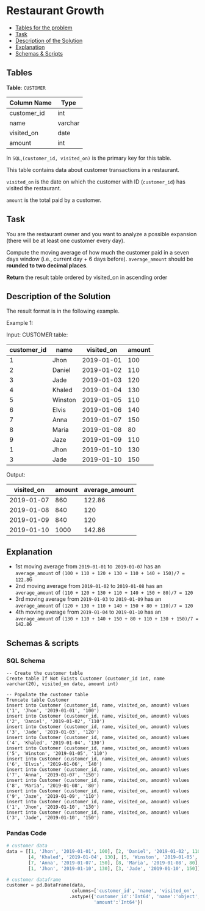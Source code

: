 # Restaurant Growth

- [Tables for the problem](#tables)
- [Task](#task)
- [Description of the Solution](#description-of-the-solution)
- [Explanation](#explanation)
- [Schemas & Scripts](#schemas--scripts)

## Tables

**Table**: `CUSTOMER`


| Column Name | Type    |
|-------------|---------|
| customer_id | int     |
| name        | varchar |
| visited_on  | date    |
| amount      | int     |

In `SQL`,`(customer_id, visited_on)` is the primary key for this table.

This table contains data about customer transactions in a restaurant.

`visited_on` is the date on which the customer with ID (`customer_id`) has visited the restaurant.

`amount` is the total paid by a customer.

## Task

You are the restaurant owner and you want to analyze a possible expansion (there will be at least one 
customer every day).

Compute the moving average of how much the customer paid in a seven days window (i.e., current day + 6 days before). 
`average_amount` should be **rounded to two decimal places**.

**Return** the result table ordered by visited_on in ascending order

## Description of the Solution ##

The result format is in the following example.

Example 1:

Input: 
CUSTOMER table:

| customer_id | name    | visited_on | amount |
|-------------|---------|------------|--------|
| 1           | Jhon    | 2019-01-01 | 100    |
| 2           | Daniel  | 2019-01-02 | 110    |
| 3           | Jade    | 2019-01-03 | 120    |
| 4           | Khaled  | 2019-01-04 | 130    |
| 5           | Winston | 2019-01-05 | 110    | 
| 6           | Elvis   | 2019-01-06 | 140    | 
| 7           | Anna    | 2019-01-07 | 150    |
| 8           | Maria   | 2019-01-08 | 80     |
| 9           | Jaze    | 2019-01-09 | 110    | 
| 1           | Jhon    | 2019-01-10 | 130    | 
| 3           | Jade    | 2019-01-10 | 150    | 

Output: 

| visited_on | amount | average_amount |
|------------|--------|----------------|
| 2019-01-07 | 860    | 122.86         |
| 2019-01-08 | 840    | 120            |
| 2019-01-09 | 840    | 120            |
| 2019-01-10 | 1000   | 142.86         |

## Explanation ##

- 1st moving average from `2019-01-01` to` 2019-01-07` has an `average_amount` of 
`(100 + 110 + 120 + 130 + 110 + 140 + 150)/7 = 122.8`6
- 2nd moving average from `2019-01-02` to `2019-01-08` has an `average_amount` of 
`(110 + 120 + 130 + 110 + 140 + 150 + 80)/7 = 120`
- 3rd moving average from `2019-01-03` to `2019-01-09` has an `average_amount` of 
`(120 + 130 + 110 + 140 + 150 + 80 + 110)/7 = 120`
- 4th moving average from `2019-01-04` to `2019-01-10` has an `average_amount` of 
`(130 + 110 + 140 + 150 + 80 + 110 + 130 + 150)/7 = 142.86`

## Schemas & scripts

### SQL Schema

```genericsql
-- Create the customer table
Create table If Not Exists Customer (customer_id int, name varchar(20), visited_on date, amount int)

-- Populate the customer table    
Truncate table Customer
insert into Customer (customer_id, name, visited_on, amount) values ('1', 'Jhon', '2019-01-01', '100')
insert into Customer (customer_id, name, visited_on, amount) values ('2', 'Daniel', '2019-01-02', '110')
insert into Customer (customer_id, name, visited_on, amount) values ('3', 'Jade', '2019-01-03', '120')
insert into Customer (customer_id, name, visited_on, amount) values ('4', 'Khaled', '2019-01-04', '130')
insert into Customer (customer_id, name, visited_on, amount) values ('5', 'Winston', '2019-01-05', '110')
insert into Customer (customer_id, name, visited_on, amount) values ('6', 'Elvis', '2019-01-06', '140')
insert into Customer (customer_id, name, visited_on, amount) values ('7', 'Anna', '2019-01-07', '150')
insert into Customer (customer_id, name, visited_on, amount) values ('8', 'Maria', '2019-01-08', '80')
insert into Customer (customer_id, name, visited_on, amount) values ('9', 'Jaze', '2019-01-09', '110')
insert into Customer (customer_id, name, visited_on, amount) values ('1', 'Jhon', '2019-01-10', '130')
insert into Customer (customer_id, name, visited_on, amount) values ('3', 'Jade', '2019-01-10', '150')
```

### Pandas Code

```python
# customer data
data = [[1, 'Jhon', '2019-01-01', 100], [2, 'Daniel', '2019-01-02', 110], [3, 'Jade', '2019-01-03', 120], 
        [4, 'Khaled', '2019-01-04', 130], [5, 'Winston', '2019-01-05', 110], [6, 'Elvis', '2019-01-06', 140], 
        [7, 'Anna', '2019-01-07', 150], [8, 'Maria', '2019-01-08', 80], [9, 'Jaze', '2019-01-09', 110], 
        [1, 'Jhon', '2019-01-10', 130], [3, 'Jade', '2019-01-10', 150]]

# customer dataframe
customer = pd.DataFrame(data, 
                        columns=['customer_id', 'name', 'visited_on', 'amount']) \
                       .astype({'customer_id':'Int64', 'name':'object', 'visited_on':'datetime64[ns]', 
                                'amount':'Int64'})
```